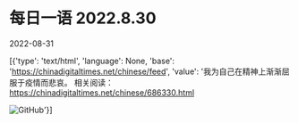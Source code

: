 # 每日一语 2022.8.30

2022-08-31

[{'type': 'text/html', 'language': None, 'base': 'https://chinadigitaltimes.net/chinese/feed', 'value': '我为自己在精神上渐渐屈服于疫情而悲哀。 相关阅读：https://chinadigitaltimes.net/chinese/686330.html

![GitHub](https://chinadigitaltimes.net/chinese/files/2022/08/2022.8.30.jpg)'}]
